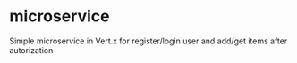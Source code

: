 # microservice
Simple microservice in Vert.x for register/login user and add/get items after autorization
